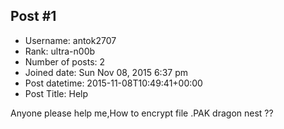 ## Post #1
- Username: antok2707
- Rank: ultra-n00b
- Number of posts: 2
- Joined date: Sun Nov 08, 2015 6:37 pm
- Post datetime: 2015-11-08T10:49:41+00:00
- Post Title: Help

Anyone please help me,How to encrypt file .PAK dragon nest ??
